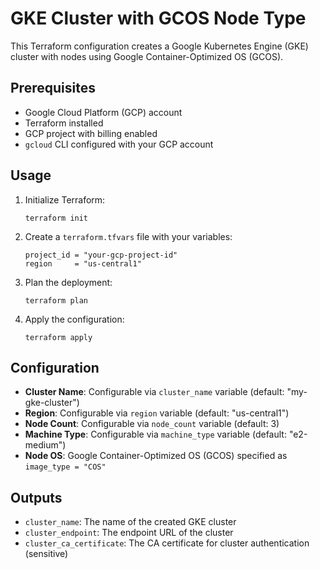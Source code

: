 # GKE Cluster with GCOS Node Type

This Terraform configuration creates a Google Kubernetes Engine (GKE) cluster with nodes using Google Container-Optimized OS (GCOS).

## Prerequisites

- Google Cloud Platform (GCP) account
- Terraform installed
- GCP project with billing enabled
- `gcloud` CLI configured with your GCP account

## Usage

1. Initialize Terraform:
   ```
   terraform init
   ```

2. Create a `terraform.tfvars` file with your variables:
   ```
   project_id = "your-gcp-project-id"
   region     = "us-central1"
   ```

3. Plan the deployment:
   ```
   terraform plan
   ```

4. Apply the configuration:
   ```
   terraform apply
   ```

## Configuration

- **Cluster Name**: Configurable via `cluster_name` variable (default: "my-gke-cluster")
- **Region**: Configurable via `region` variable (default: "us-central1")
- **Node Count**: Configurable via `node_count` variable (default: 3)
- **Machine Type**: Configurable via `machine_type` variable (default: "e2-medium")
- **Node OS**: Google Container-Optimized OS (GCOS) specified as `image_type = "COS"`

## Outputs

- `cluster_name`: The name of the created GKE cluster
- `cluster_endpoint`: The endpoint URL of the cluster
- `cluster_ca_certificate`: The CA certificate for cluster authentication (sensitive)
